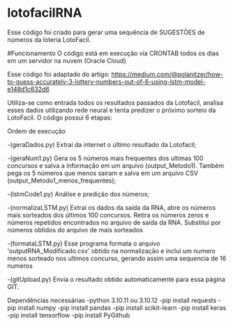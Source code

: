 # lotofacilRNA
Esse código foi criado para gerar uma sequência de SUGESTÕES de números da loteria LotoFacil.

#Funcionamento
O código está em execução via CRONTAB todos os dias em um servidor na nuvem (Oracle Cloud)

Esse código foi adaptado do artigo: https://medium.com/@polanitzer/how-to-guess-accurately-3-lottery-numbers-out-of-6-using-lstm-model-e148d1c632d6

Utiliza-se como entrada todos os resultados passados da Lotofacil, analisa esses dados utilizando rede neural e tenta predizer o próximo sorteio da LotoFacil.
O código possui 6 etapas:

Ordem de execução

-(geraDados.py) Extraí da internet o último resultado da Lotofacil;

-(geraNum1.py) Gera os 5 números mais frequentes dos ultimas 100 concursos e salva a informação em um arquivo (output_Metodo1). Também pega os 5 números que menos saíram e salva em um arquivo CSV (output_Metodo1_menos_frequentes);

-(lstmCode1.py) Análise e predição dos números;

-(normalizaLSTM.py) Extrai os dados da saída da RNA, abre os números mais sorteados dos últimos 100 concursos. Retira os números zeros e números repetidos encontrados no arquivo de saída da RNA. Substitui por números obtidos do arquivo de mais sorteados

-(formataLSTM.py) Esse programa formata o arquivo 'outputRNA_Modificado.csv' obtido na normalização e inclui um numero menos sorteado nos ultimos concurso, gerando assim uma sequencia de 16 numeros

-(gitUpload.py) Envia o resultado obtido automaticamente para essa página GIT.

   
Dependências necessárias
-python 3.10.11 ou 3.10.12
-pip install requests
-pip install numpy
-pip install pandas
-pip install scikit-learn
-pip install keras
-pip install tensorflow
-pip install PyGithub
